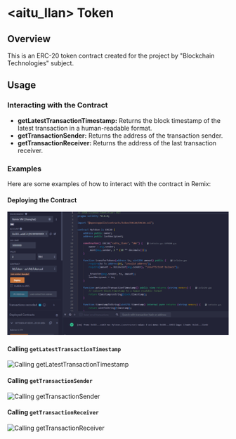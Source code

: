 # <aitu_Ilan> Token

## Overview
This is an ERC-20 token contract created for the project by "Blockchain Technologies" subject.

## Usage

### Interacting with the Contract
- **getLatestTransactionTimestamp:** Returns the block timestamp of the latest transaction in a human-readable format.
- **getTransactionSender:** Returns the address of the transaction sender.
- **getTransactionReceiver:** Returns the address of the last transaction receiver.

### Examples
Here are some examples of how to interact with the contract in Remix:

#### Deploying the Contract
![Deploying the Contract](screenshots/deploy_contract.png)

#### Calling `getLatestTransactionTimestamp`
![Calling getLatestTransactionTimestamp](screenshots/get_latest_timestamp.png)

#### Calling `getTransactionSender`
![Calling getTransactionSender](screenshots/get_transaction_sender.png)

#### Calling `getTransactionReceiver`
![Calling getTransactionReceiver](screenshots/get_transaction_receiver.png)
